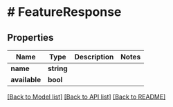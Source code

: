 # # FeatureResponse

## Properties

Name | Type | Description | Notes
------------ | ------------- | ------------- | -------------
**name** | **string** |  |
**available** | **bool** |  |

[[Back to Model list]](../../README.md#models) [[Back to API list]](../../README.md#endpoints) [[Back to README]](../../README.md)

